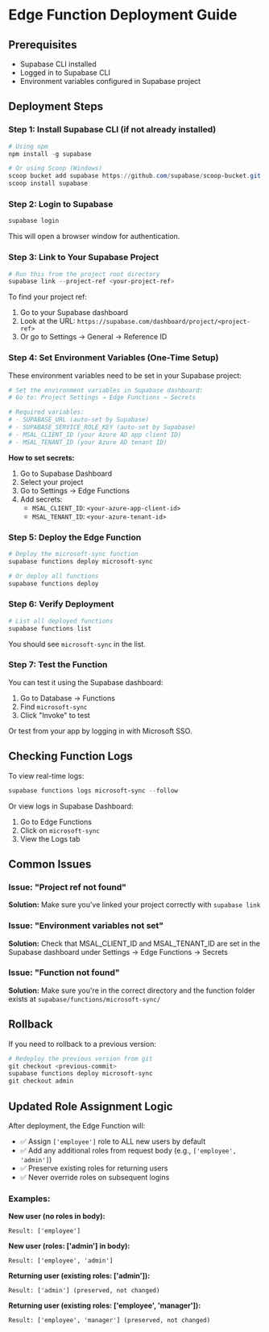 # Edge Function Deployment Guide

## Prerequisites
- Supabase CLI installed
- Logged in to Supabase CLI
- Environment variables configured in Supabase project

## Deployment Steps

### Step 1: Install Supabase CLI (if not already installed)
```powershell
# Using npm
npm install -g supabase

# Or using Scoop (Windows)
scoop bucket add supabase https://github.com/supabase/scoop-bucket.git
scoop install supabase
```

### Step 2: Login to Supabase
```powershell
supabase login
```
This will open a browser window for authentication.

### Step 3: Link to Your Supabase Project
```powershell
# Run this from the project root directory
supabase link --project-ref <your-project-ref>
```

To find your project ref:
1. Go to your Supabase dashboard
2. Look at the URL: `https://supabase.com/dashboard/project/<project-ref>`
3. Or go to Settings → General → Reference ID

### Step 4: Set Environment Variables (One-Time Setup)
These environment variables need to be set in your Supabase project:

```powershell
# Set the environment variables in Supabase dashboard:
# Go to: Project Settings → Edge Functions → Secrets

# Required variables:
# - SUPABASE_URL (auto-set by Supabase)
# - SUPABASE_SERVICE_ROLE_KEY (auto-set by Supabase)
# - MSAL_CLIENT_ID (your Azure AD app client ID)
# - MSAL_TENANT_ID (your Azure AD tenant ID)
```

**How to set secrets:**
1. Go to Supabase Dashboard
2. Select your project
3. Go to Settings → Edge Functions
4. Add secrets:
   - `MSAL_CLIENT_ID`: `<your-azure-app-client-id>`
   - `MSAL_TENANT_ID`: `<your-azure-tenant-id>`

### Step 5: Deploy the Edge Function
```powershell
# Deploy the microsoft-sync function
supabase functions deploy microsoft-sync

# Or deploy all functions
supabase functions deploy
```

### Step 6: Verify Deployment
```powershell
# List all deployed functions
supabase functions list
```

You should see `microsoft-sync` in the list.

### Step 7: Test the Function
You can test it using the Supabase dashboard:
1. Go to Database → Functions
2. Find `microsoft-sync`
3. Click "Invoke" to test

Or test from your app by logging in with Microsoft SSO.

## Checking Function Logs

To view real-time logs:
```powershell
supabase functions logs microsoft-sync --follow
```

Or view logs in Supabase Dashboard:
1. Go to Edge Functions
2. Click on `microsoft-sync`
3. View the Logs tab

## Common Issues

### Issue: "Project ref not found"
**Solution:** Make sure you've linked your project correctly with `supabase link`

### Issue: "Environment variables not set"
**Solution:** Check that MSAL_CLIENT_ID and MSAL_TENANT_ID are set in the Supabase dashboard under Settings → Edge Functions → Secrets

### Issue: "Function not found"
**Solution:** Make sure you're in the correct directory and the function folder exists at `supabase/functions/microsoft-sync/`

## Rollback
If you need to rollback to a previous version:
```powershell
# Redeploy the previous version from git
git checkout <previous-commit>
supabase functions deploy microsoft-sync
git checkout admin
```

## Updated Role Assignment Logic

After deployment, the Edge Function will:
- ✅ Assign `['employee']` role to ALL new users by default
- ✅ Add any additional roles from request body (e.g., `['employee', 'admin']`)
- ✅ Preserve existing roles for returning users
- ✅ Never override roles on subsequent logins

### Examples:

**New user (no roles in body):**
```
Result: ['employee']
```

**New user (roles: ['admin'] in body):**
```
Result: ['employee', 'admin']
```

**Returning user (existing roles: ['admin']):**
```
Result: ['admin'] (preserved, not changed)
```

**Returning user (existing roles: ['employee', 'manager']):**
```
Result: ['employee', 'manager'] (preserved, not changed)
```

